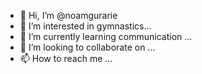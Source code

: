 - 👋 Hi, I’m @noamgurarie
- 👀 I’m interested in gymnastics...
- 🌱 I’m currently learning communication ...
- 💞️ I’m looking to collaborate on ...
- 📫 How to reach me ...

<!---
noamgurarie/noamgurarie is a ✨ special ✨ repository because its `README.md` (this file) appears on your GitHub profile.
You can click the Preview link to take a look at your changes.
--->
